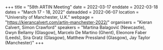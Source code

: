 +++
title = "58th ARTIN Meeting"
date = 2022-03-17
enddate = 2022-03-18
dates = "March 17 - 18, 2022"
dateadded = 2022-06-07
location = "University of Manchester, U.K."
webpage = "https://kierancalvert.com/artin-manchester-2022/"
organisers = "Kieran Calvert, Simon Crawford"
speakers = "Martina Balagović (Newcastle), Gwyn Bellamy (Glasgow), Marcelo De Martino (Ghent), Eleonore Faber (Leeds), Sira Gratz (Glasgow), Matthew Pressland (Glasgow), Jay Taylor (Manchester)"
+++
